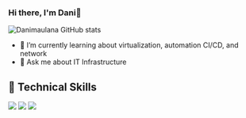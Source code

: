 ### Hi there, I'm Dani👋

![Danimaulana GitHub stats](https://github-readme-stats.vercel.app/api?username=danimaulana&show_icons=true&theme=radical)

- 🌱 I’m currently learning about virtualization, automation CI/CD, and network
- 💬 Ask me about IT Infrastructure

## 💼 Technical Skills

![](https://img.shields.io/badge/Linux-Debian%20based-blue?style=flat&logo=linux&color=764ABC)
![](https://img.shields.io/badge/Linux-RHEL--based-brightgreen?style=flat&logo=Linux&color=F7DF1E)
![](https://img.shields.io/badge/Virtualization-proxmox-informational?style=flat&logo=proxmox&color=CC342D)

<!--
**danimaulana/danimaulana** is a ✨ _special_ ✨ repository because its `README.md` (this file) appears on your GitHub profile.

Here are some ideas to get you started:

- 🔭 I’m currently working on ...
- 🌱 I’m currently learning ...
- 👯 I’m looking to collaborate on ...
- 🤔 I’m looking for help with ...
- 💬 Ask me about ...
- 📫 How to reach me: ...
- 😄 Pronouns: ...
- ⚡ Fun fact: ...
-->
